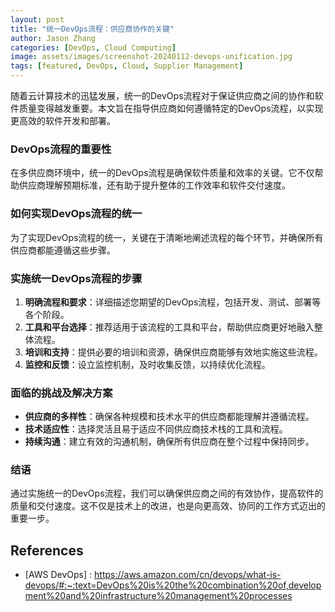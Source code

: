 ```yaml
---
layout: post
title: "统一DevOps流程：供应商协作的关键"
author: Jason Zhang
categories: [DevOps, Cloud Computing]
image: assets/images/screenshot-20240112-devops-unification.jpg
tags: [featured, DevOps, Cloud, Supplier Management]
---
```


随着云计算技术的迅猛发展，统一的DevOps流程对于保证供应商之间的协作和软件质量变得越发重要。本文旨在指导供应商如何遵循特定的DevOps流程，以实现更高效的软件开发和部署。

### DevOps流程的重要性
在多供应商环境中，统一的DevOps流程是确保软件质量和效率的关键。它不仅帮助供应商理解预期标准，还有助于提升整体的工作效率和软件交付速度。

### 如何实现DevOps流程的统一
为了实现DevOps流程的统一，关键在于清晰地阐述流程的每个环节，并确保所有供应商都能遵循这些步骤。

### 实施统一DevOps流程的步骤
1. **明确流程和要求**：详细描述您期望的DevOps流程，包括开发、测试、部署等各个阶段。
2. **工具和平台选择**：推荐适用于该流程的工具和平台，帮助供应商更好地融入整体流程。
3. **培训和支持**：提供必要的培训和资源，确保供应商能够有效地实施这些流程。
4. **监控和反馈**：设立监控机制，及时收集反馈，以持续优化流程。

### 面临的挑战及解决方案
- **供应商的多样性**：确保各种规模和技术水平的供应商都能理解并遵循流程。
- **技术适应性**：选择灵活且易于适应不同供应商技术栈的工具和流程。
- **持续沟通**：建立有效的沟通机制，确保所有供应商在整个过程中保持同步。

### 结语
通过实施统一的DevOps流程，我们可以确保供应商之间的有效协作，提高软件的质量和交付速度。这不仅是技术上的改进，也是向更高效、协同的工作方式迈出的重要一步。

## References
- [AWS DevOps] : https://aws.amazon.com/cn/devops/what-is-devops/#:~:text=DevOps%20is%20the%20combination%20of,development%20and%20infrastructure%20management%20processes